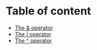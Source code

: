 # Table of content

- [The & operator](./explanations/bitwise_and.md)
- [The | operator](./explanations/bitwise_or.md)
- [The ^ operator](./explanations/bitwise_xor.md)
